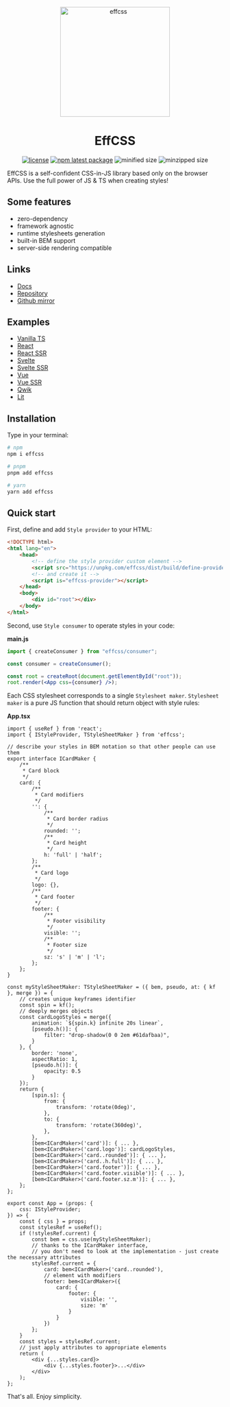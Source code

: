 <p align="center">
  <a href="https://effcss.surge.sh">
    <img alt="effcss" src="https://effcss.surge.sh/logo.svg" height="256px" />
  </a>
</p>

<h1 align="center">EffCSS</h1>

<div align="center">

[![license](https://badgen.net/static/license/Apache%202.0/blue)](https://gitverse.ru/msabitov/effcss/content/master/LICENSE)
[![npm latest package](https://badgen.net/npm/v/effcss)](https://www.npmjs.com/package/effcss)
![minified size](https://flat-badgen.vercel.app/bundlephobia/min/effcss)
![minzipped size](https://flat-badgen.vercel.app/bundlephobia/minzip/effcss)

</div>

EffCSS is a self-confident CSS-in-JS library based only on the browser APIs. Use the full power of JS & TS when creating styles!

## Some features

-   zero-dependency
-   framework agnostic
-   runtime stylesheets generation
-   built-in BEM support
-   server-side rendering compatible

## Links

-   [Docs](https://effcss.surge.sh)
-   [Repository](https://gitverse.ru/msabitov/effcss)
-   [Github mirror](https://github.com/msabitov/effcss)

## Examples

-   [Vanilla TS](https://stackblitz.com/edit/effcss-3-ts-vitejs?file=index.html)
-   [React](https://stackblitz.com/edit/effcss-3-react-vitejs?file=index.html)
-   [React SSR](https://stackblitz.com/edit/effcss-3-react-ssr-vitejs?file=index.html)
-   [Svelte](https://stackblitz.com/edit/effcss-3-svelte-vitejs?file=index.html)
-   [Svelte SSR](https://stackblitz.com/edit/effcss-3-svelte-ssr-vitejs?file=index.html)
-   [Vue](https://stackblitz.com/edit/effcss-3-vue-vitejs?file=index.html)
-   [Vue SSR](https://stackblitz.com/edit/effcss-3-vue-ssr-vitejs?file=index.html)
-   [Qwik](https://stackblitz.com/edit/effcss-3-qwik-vitejs?file=index.html)
-   [Lit](https://stackblitz.com/edit/effcss-3-lit-vitejs?file=index.html)

## Installation

Type in your terminal:

```sh
# npm
npm i effcss

# pnpm
pnpm add effcss

# yarn
yarn add effcss
```

## Quick start

First, define and add `Style provider` to your HTML:

```html
<!DOCTYPE html>
<html lang="en">
    <head>
        <!-- define the style provider custom element -->
        <script src="https://unpkg.com/effcss/dist/build/define-provider.min.js" crossorigin="anonymous"></script>
        <!-- and create it -->
        <script is="effcss-provider"></script>
    </head>
    <body>
        <div id="root"></div>
    </body>
</html>
```

Second, use `Style consumer` to operate styles in your code:

**main.js**

```jsx
import { createConsumer } from "effcss/consumer";

const consumer = createConsumer();

const root = createRoot(document.getElementById("root"));
root.render(<App css={consumer} />);
```

Each CSS stylesheet corresponds to a single `Stylesheet maker`. `Stylesheet maker` is a pure JS function that should return object with style rules:

**App.tsx**

```tsx
import { useRef } from 'react';
import { IStyleProvider, TStyleSheetMaker } from 'effcss';

// describe your styles in BEM notation so that other people can use them
export interface ICardMaker {
    /**
     * Card block
     */
    card: {
        /**
         * Card modifiers
         */
        '': {
            /**
             * Card border radius
             */
            rounded: '';
            /**
             * Card height
             */
            h: 'full' | 'half';
        };
        /**
         * Card logo
         */
        logo: {},
        /**
         * Card footer
         */
        footer: {
            /**
             * Footer visibility
             */
            visible: '';
            /**
             * Footer size
             */
            sz: 's' | 'm' | 'l';
        };
    };
}

const myStyleSheetMaker: TStyleSheetMaker = ({ bem, pseudo, at: { kf }, merge }) = {
    // creates unique keyframes identifier
    const spin = kf();
    // deeply merges objects
    const cardLogoStyles = merge({
        animation: `${spin.k} infinite 20s linear`,
        [pseudo.h()]: {
            filter: "drop-shadow(0 0 2em #61dafbaa)",
        }
    }, {
        border: 'none',
        aspectRatio: 1,
        [pseudo.h()]: {
            opacity: 0.5
        }
    });
    return {
        [spin.s]: {
            from: {
                transform: 'rotate(0deg)',
            },
            to: {
                transform: 'rotate(360deg)',
            },
        },
        [bem<ICardMaker>('card')]: { ... },
        [bem<ICardMaker>('card.logo')]: cardLogoStyles,
        [bem<ICardMaker>('card..rounded')]: { ... },
        [bem<ICardMaker>('card..h.full')]: { ... },
        [bem<ICardMaker>('card.footer')]: { ... },
        [bem<ICardMaker>('card.footer.visible')]: { ... },
        [bem<ICardMaker>('card.footer.sz.m')]: { ... },
    };
};

export const App = (props: {
    css: IStyleProvider;
}) => {
    const { css } = props;
    const stylesRef = useRef();
    if (!stylesRef.current) {
        const bem = css.use(myStyleSheetMaker);
        // thanks to the ICardMaker interface,
        // you don't need to look at the implementation - just create the necessary attributes
        stylesRef.current = {
            card: bem<ICardMaker>('card..rounded'),
            // element with modifiers
            footer: bem<ICardMaker>({
                card: {
                    footer: {
                        visible: '',
                        size: 'm'
                    }
                }
            })
        };
    }
    const styles = stylesRef.current;
    // just apply attributes to appropriate elements
    return (
        <div {...styles.card}>
            <div {...styles.footer}>...</div>
        </div>
    );
};
```

That's all. Enjoy simplicity.
